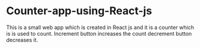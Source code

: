# Counter-app-using-React-js
This is a small web app which is created in React js and it is a counter which is is used to count. Increment button increases the count decrement button decreases it.
